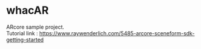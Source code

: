 # whacAR
ARcore sample project.<br/>
Tutorial link : https://www.raywenderlich.com/5485-arcore-sceneform-sdk-getting-started
